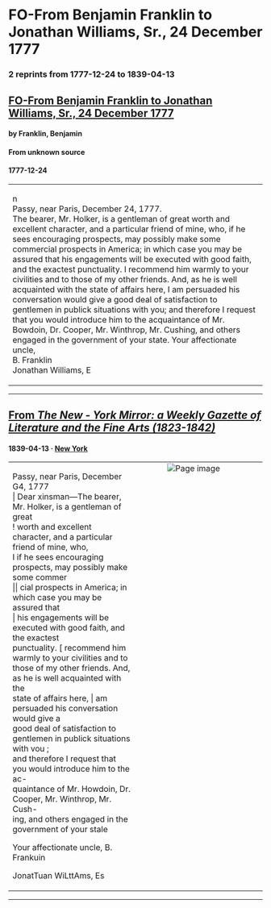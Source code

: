 
# FO-From Benjamin Franklin to Jonathan Williams, Sr., 24 December 1777

### 2 reprints from 1777-12-24 to 1839-04-13

## [FO-From Benjamin Franklin to Jonathan Williams, Sr., 24 December 1777](https://founders.archives.gov/documents/Franklin/01-25-02-0262)

#### by Franklin, Benjamin

#### From unknown source

#### 1777-12-24

<table style="width: 100%;"><tr><td style="width: 50%">

n  
Passy, near Paris, December 24, 1777.  
The bearer, Mr. Holker, is a gentleman of great worth and excellent character, and a particular friend of mine, who, if he sees encouraging prospects, may possibly make some commercial prospects in America; in which case you may be assured that his engagements will be executed with good faith, and the exactest punctuality. I recommend him warmly to your civilities and to those of my other friends. And, as he is well acquainted with the state of affairs here, I am persuaded his conversation would give a good deal of satisfaction to gentlemen in publick situations with you; and therefore I request that you would introduce him to the acquaintance of Mr. Bowdoin, Dr. Cooper, Mr. Winthrop, Mr. Cushing, and others engaged in the government of your state. Your affectionate uncle,  
B. Franklin  
Jonathan Williams, E
</td></tr></table>

---

## [From _The New - York Mirror: a Weekly Gazette of Literature and the Fine Arts (1823-1842)_](https://archive.org/details/sim_new-york-mirror-a-weekly-gazette-of-literature_1839-04-13_16_42/page/n6/mode/1up?view=theater)

#### 1839-04-13 &middot; [New York](http://dbpedia.org/resource/New_York_City)

<table style="width: 100%;"><tr><td style="width: 50%">

  
  
Passy, near Paris, December G4, 1777  
| Dear xinsman—The bearer, Mr. Holker, is a gentleman of great  
! worth and excellent character, and a particular friend of mine, who,  
I if he sees encouraging prospects, may possibly make some commer  
|| cial prospects in America; in which case you may be assured that  
| his engagements will be executed with good faith, and the exactest  
punctuality. [ recommend him warmly to your civilities and to  
those of my other friends. And, as he is well acquainted with the  
state of affairs here, | am persuaded his conversation would give a  
good deal of satisfaction to gentlemen in publick situations with vou ;  
and therefore I request that you would introduce him to the ac-  
quaintance of Mr. Howdoin, Dr. Cooper, Mr. Winthrop, Mr. Cush-  
ing, and others engaged in the government of your stale  
  
Your affectionate uncle, B. Frankuin  
  
JonatTuan WiLttAms, Es
</td><td style="width: 50%; max-height: 75%; margin: auto; display: block;">
<img alt="Page image" src="https://iiif.archive.org/iiif/sim_new-york-mirror-a-weekly-gazette-of-literature_1839-04-13_16_42&#0036;6/pct:62.357724,46.780604,28.509485,13.175676/600,/0/default.jpg"/>
</td>
</tr></table>

---

